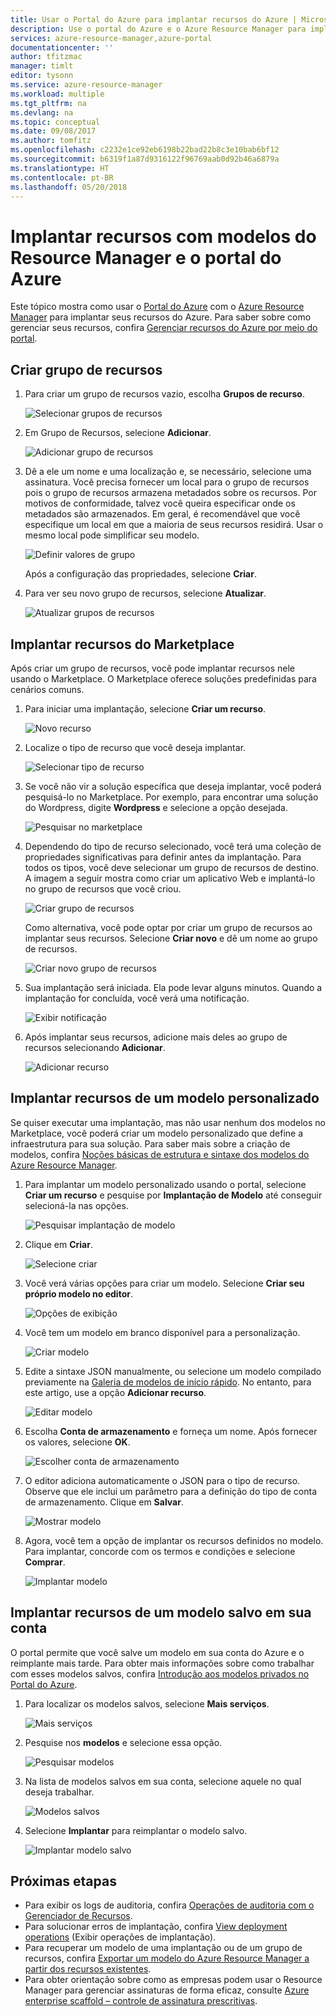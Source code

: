 ```yaml
---
title: Usar o Portal do Azure para implantar recursos do Azure | Microsoft Docs
description: Use o portal do Azure e o Azure Resource Manager para implantar seus recursos.
services: azure-resource-manager,azure-portal
documentationcenter: ''
author: tfitzmac
manager: timlt
editor: tysonn
ms.service: azure-resource-manager
ms.workload: multiple
ms.tgt_pltfrm: na
ms.devlang: na
ms.topic: conceptual
ms.date: 09/08/2017
ms.author: tomfitz
ms.openlocfilehash: c2232e1ce92eb6198b22bad22b8c3e10bab6bf12
ms.sourcegitcommit: b6319f1a87d9316122f96769aab0d92b46a6879a
ms.translationtype: HT
ms.contentlocale: pt-BR
ms.lasthandoff: 05/20/2018
---
```

# <a name="deploy-resources-with-resource-manager-templates-and-azure-portal"></a>Implantar recursos com modelos do Resource Manager e o portal do Azure

Este tópico mostra como usar o [Portal do Azure](https://portal.azure.com) com o [Azure Resource Manager](resource-group-overview.md) para implantar seus recursos do Azure. Para saber sobre como gerenciar seus recursos, confira [Gerenciar recursos do Azure por meio do portal](resource-group-portal.md).

## <a name="create-resource-group"></a>Criar grupo de recursos

1. Para criar um grupo de recursos vazio, escolha **Grupos de recurso**.

   ![Selecionar grupos de recursos](./media/resource-group-template-deploy-portal/select-resource-groups.png)

1. Em Grupo de Recursos, selecione **Adicionar**.

   ![Adicionar grupo de recursos](./media/resource-group-template-deploy-portal/add-resource-group.png)

1. Dê a ele um nome e uma localização e, se necessário, selecione uma assinatura. Você precisa fornecer um local para o grupo de recursos pois o grupo de recursos armazena metadados sobre os recursos. Por motivos de conformidade, talvez você queira especificar onde os metadados são armazenados. Em geral, é recomendável que você especifique um local em que a maioria de seus recursos residirá. Usar o mesmo local pode simplificar seu modelo.

   ![Definir valores de grupo](./media/resource-group-template-deploy-portal/set-group-properties.png)

   Após a configuração das propriedades, selecione **Criar**.

1. Para ver seu novo grupo de recursos, selecione **Atualizar**.

   ![Atualizar grupos de recursos](./media/resource-group-template-deploy-portal/refresh-resource-groups.png)

## <a name="deploy-resources-from-marketplace"></a>Implantar recursos do Marketplace

Após criar um grupo de recursos, você pode implantar recursos nele usando o Marketplace. O Marketplace oferece soluções predefinidas para cenários comuns.

1. Para iniciar uma implantação, selecione **Criar um recurso**.

   ![Novo recurso](./media/resource-group-template-deploy-portal/new-resources.png)

1. Localize o tipo de recurso que você deseja implantar.

   ![Selecionar tipo de recurso](./media/resource-group-template-deploy-portal/select-resource-type.png)

1. Se você não vir a solução específica que deseja implantar, você poderá pesquisá-lo no Marketplace. Por exemplo, para encontrar uma solução do Wordpress, digite **Wordpress** e selecione a opção desejada.

   ![Pesquisar no marketplace](./media/resource-group-template-deploy-portal/search-resource.png)

1. Dependendo do tipo de recurso selecionado, você terá uma coleção de propriedades significativas para definir antes da implantação. Para todos os tipos, você deve selecionar um grupo de recursos de destino. A imagem a seguir mostra como criar um aplicativo Web e implantá-lo no grupo de recursos que você criou.

   ![Criar grupo de recursos](./media/resource-group-template-deploy-portal/select-existing-group.png)

   Como alternativa, você pode optar por criar um grupo de recursos ao implantar seus recursos. Selecione **Criar novo** e dê um nome ao grupo de recursos.

   ![Criar novo grupo de recursos](./media/resource-group-template-deploy-portal/select-new-group.png)

1. Sua implantação será iniciada. Ela pode levar alguns minutos. Quando a implantação for concluída, você verá uma notificação.

   ![Exibir notificação](./media/resource-group-template-deploy-portal/view-notification.png)

1. Após implantar seus recursos, adicione mais deles ao grupo de recursos selecionando **Adicionar**.

   ![Adicionar recurso](./media/resource-group-template-deploy-portal/add-resource.png)

## <a name="deploy-resources-from-custom-template"></a>Implantar recursos de um modelo personalizado

Se quiser executar uma implantação, mas não usar nenhum dos modelos no Marketplace, você poderá criar um modelo personalizado que define a infraestrutura para sua solução. Para saber mais sobre a criação de modelos, confira [Noções básicas de estrutura e sintaxe dos modelos do Azure Resource Manager](resource-group-authoring-templates.md).

1. Para implantar um modelo personalizado usando o portal, selecione **Criar um recurso** e pesquise por **Implantação de Modelo** até conseguir selecioná-la nas opções.

   ![Pesquisar implantação de modelo](./media/resource-group-template-deploy-portal/search-template.png)

1. Clique em **Criar**.

   ![Selecione criar](./media/resource-group-template-deploy-portal/show-template-option.png)

1. Você verá várias opções para criar um modelo. Selecione **Criar seu próprio modelo no editor**.

   ![Opções de exibição](./media/resource-group-template-deploy-portal/see-options.png)

1. Você tem um modelo em branco disponível para a personalização.

   ![Criar modelo](./media/resource-group-template-deploy-portal/blank-template.png)

1. Edite a sintaxe JSON manualmente, ou selecione um modelo compilado previamente na [Galeria de modelos de início rápido](https://azure.microsoft.com/resources/templates/). No entanto, para este artigo, use a opção **Adicionar recurso**.

   ![Editar modelo](./media/resource-group-template-deploy-portal/select-add-resource.png)

1. Escolha **Conta de armazenamento** e forneça um nome. Após fornecer os valores, selecione **OK**.

   ![Escolher conta de armazenamento](./media/resource-group-template-deploy-portal/add-storage-account.png)

1. O editor adiciona automaticamente o JSON para o tipo de recurso. Observe que ele inclui um parâmetro para a definição do tipo de conta de armazenamento. Clique em **Salvar**.

   ![Mostrar modelo](./media/resource-group-template-deploy-portal/show-json.png)

1. Agora, você tem a opção de implantar os recursos definidos no modelo. Para implantar, concorde com os termos e condições e selecione **Comprar**.

   ![Implantar modelo](./media/resource-group-template-deploy-portal/provide-custom-template-values.png)

## <a name="deploy-resources-from-a-template-saved-to-your-account"></a>Implantar recursos de um modelo salvo em sua conta

O portal permite que você salve um modelo em sua conta do Azure e o reimplante mais tarde. Para obter mais informações sobre como trabalhar com esses modelos salvos, confira [Introdução aos modelos privados no Portal do Azure](../marketplace-consumer/mytemplates-getstarted.md).

1. Para localizar os modelos salvos, selecione **Mais serviços**.

   ![Mais serviços](./media/resource-group-template-deploy-portal/more-services.png)

1. Pesquise nos **modelos** e selecione essa opção.

   ![Pesquisar modelos](./media/resource-group-template-deploy-portal/find-templates.png)

1. Na lista de modelos salvos em sua conta, selecione aquele no qual deseja trabalhar.

   ![Modelos salvos](./media/resource-group-template-deploy-portal/saved-templates.png)

1. Selecione **Implantar** para reimplantar o modelo salvo.

   ![Implantar modelo salvo](./media/resource-group-template-deploy-portal/deploy-saved-template.png)

## <a name="next-steps"></a>Próximas etapas
* Para exibir os logs de auditoria, confira [Operações de auditoria com o Gerenciador de Recursos](resource-group-audit.md).
* Para solucionar erros de implantação, confira [View deployment operations](resource-manager-deployment-operations.md) (Exibir operações de implantação).
* Para recuperar um modelo de uma implantação ou de um grupo de recursos, confira [Exportar um modelo do Azure Resource Manager a partir dos recursos existentes](resource-manager-export-template.md).
* Para obter orientação sobre como as empresas podem usar o Resource Manager para gerenciar assinaturas de forma eficaz, consulte [Azure enterprise scaffold – controle de assinatura prescritivas](resource-manager-subscription-governance.md).
